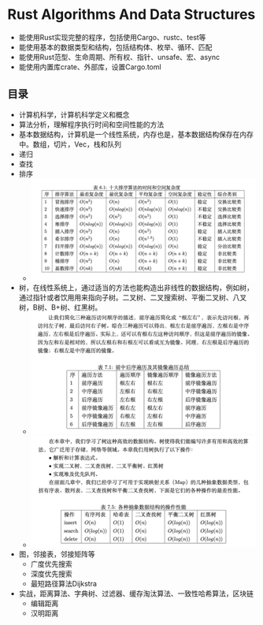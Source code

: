# Rust Algorithms And Data Structures

- 能使用Rust实现完整的程序，包括使用Cargo、rustc、test等
- 能使用基本的数据类型和结构，包括结构体、枚举、循环、匹配
- 能使用Rust范型、生命周期、所有权、指针、unsafe、宏、async
- 能使用内置库crate、外部库，设置Cargo.toml

## 目录

- 计算机科学，计算机科学定义和概念
- 算法分析，理解程序执行时间和空间性能的方法
- 基本数据结构，计算机是一个线性系统，内存也是，基本数据结构保存在内存中。数组，切片，Vec，栈和队列
- 递归
- 查找
- 排序
  - ![sort](./media/sort.png)
- 树，在线性系统上，通过适当的方法也能构造出非线性的数据结构，例如树，通过指针或者饮用用来指向子树。二叉树、二叉搜索树、平衡二叉树、八叉树，B树、B+树、红黑树。
  - ![tree order](./media/tree_order.png)
  - ![tree](./media/tree.png)
- 图，邻接表，邻接矩阵等
  - 广度优先搜索
  - 深度优先搜索
  - 最短路径算法Dijkstra
- 实战，距离算法、字典树、过滤器、缓存淘汰算法、一致性哈希算法，区块链
    - 编辑距离
    - 汉明距离
